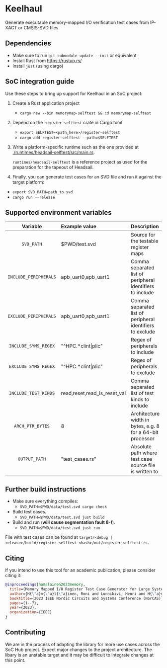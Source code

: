 # Keelhaul

Generate executable memory-mapped I/O verification test cases from IP-XACT or
CMSIS-SVD files.

## Dependencies

- Make sure to run `git submodule update --init` or equivalent
- Install Rust from <https://rustup.rs/>
- Install `just` (using cargo)

## SoC integration guide

Use these steps to bring up support for Keelhaul in an SoC project:

1. Create a Rust application project
    - `cargo new --bin memorymap-selftest && cd memorymap-selftest`
2. Depend on the `register-selftest` crate in Cargo.toml
    - `export SELFTEST=<path_here>/register-selftest`
    - `cargo add register-selftest --path=$SELFTEST`
3. Write a platform-specific runtime such as the one provided at [./runtimes/headsail-selftest/src/main.rs](./runtimes/headsail-selftest/src/main.rs).

    `runtimes/headsail-selftest` is a reference project as used for the preparation for the tapeout of Headsail.

4. Finally, you can  generate test cases for an SVD file and run it against the target platform:

- `export SVD_PATH=path_to.svd`
- `cargo run --release`

## Supported environment variables

| Variable              | Example value       | Description                          |
| :-:                   | :-                  | :-                                   |
| `SVD_PATH`            | $PWD/test.svd       | Source for the testable register maps |
| `INCLUDE_PERIPHERALS` | apb_uart0,apb_uart1 | Comma separated list of peripheral identifiers to include |
| `EXCLUDE_PERIPHERALS` | apb_uart0,apb_uart1 | Comma separated list of peripheral identifiers to exclude |
| `INCLUDE_SYMS_REGEX`  | "^HPC.*clint\|plic"  | Regex of peripherals to include |
| `EXCLUDE_SYMS_REGEX`  | "^HPC.*clint\|plic"  | Regex of peripherals to exclude |
| `INCLUDE_TEST_KINDS`  | read,reset,read_is_reset_val | Comma separated list of test kinds to include |
| `ARCH_PTR_BYTES`      | 8                   | Architecture width in bytes, e.g. 8 for a 64-bit processor |
| `OUTPUT_PATH`         | "test_cases.rs"     | Absolute path where test case source file is written to |

## Further build instructions

- Make sure everything compiles:
  - `SVD_PATH=$PWD/data/test.svd cargo check`
- Build test cases.
  - `SVD_PATH=$PWD/data/test.svd just build`
- Build and run (**will cause segmentation fault 8-)**).
  - `SVD_PATH=$PWD/data/test.svd just run`

File with test cases can be found at `target/<debug | release>/build/register-selftest-<hash>/out/register_selftest.rs`.

## Citing

If you intend to use this tool for an academic publication, please consider citing it:

```bibtex
@inproceedings{hamalainen2023memory,
  title={Memory Mapped I/O Register Test Case Generator for Large Systems-on-Chip},
  author={H{\"a}m{\"a}l{\"a}inen, Roni and Lunnikivi, Henri and H{\"a}m{\"a}l{\"a}inen, Timo},
  booktitle={2023 IEEE Nordic Circuits and Systems Conference (NorCAS)},
  pages={1--7},
  year={2023},
  organization={IEEE}
}
```

## Contributing

We are in the process of adapting the library for more use cases across the SoC Hub project. Expect major changes to the
project architecture. The libary is an unstable target and it may be difficult to integrate changes at this point.
